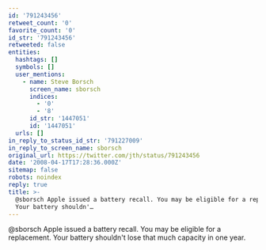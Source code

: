 ```yaml
---
id: '791243456'
retweet_count: '0'
favorite_count: '0'
id_str: '791243456'
retweeted: false
entities:
  hashtags: []
  symbols: []
  user_mentions:
    - name: Steve Borsch
      screen_name: sborsch
      indices:
        - '0'
        - '8'
      id_str: '1447051'
      id: '1447051'
  urls: []
in_reply_to_status_id_str: '791227009'
in_reply_to_screen_name: sborsch
original_url: https://twitter.com/jth/status/791243456
date: '2008-04-17T17:28:36.000Z'
sitemap: false
robots: noindex
reply: true
title: >-
  @sborsch Apple issued a battery recall. You may be eligible for a replacement.
  Your battery shouldn'…
---
```


@sborsch Apple issued a battery recall. You may be eligible for a replacement. Your battery shouldn't lose that much capacity in one year.